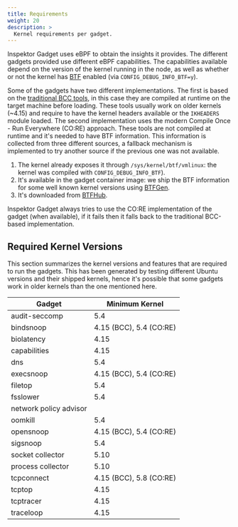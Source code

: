 ```yaml
---
title: Requirements
weight: 20
description: >
  Kernel requirements per gadget.
---
```


Inspektor Gadget uses eBPF to obtain the insights it provides. The
different gadgets provided use different eBPF capabilities.  The
capabilities available depend on the version of the kernel running in the
node, as well as whether or not the kernel has
[BTF](https://www.kernel.org/doc/html/latest/bpf/btf.html) enabled (via
`CONFIG_DEBUG_INFO_BTF=y`).

Some of the gadgets have two different implementations. The first is
based on the [traditional BCC
tools](https://github.com/iovisor/bcc/tree/master/tools), in this case
they are compiled at runtime on the target machine before loading. These
tools usually work on older kernels (~4.15) and require to have the
kernel headers available or the `IKHEADERS` module loaded. The second
implementation uses the modern Compile Once - Run Everywhere (CO:RE)
approach. These tools are not compiled at runtime and it's needed to
have BTF information. This information is collected from three different
sources, a fallback mechanism is implemented to try another source if the
previous one was not available.
1. The kernel already exposes it through `/sys/kernel/btf/vmlinux`: the
   kernel was compiled with `CONFIG_DEBUG_INFO_BTF`).
2. It's available in the gadget container image: we ship the BTF
   information for some well known kernel versions using
   [BTFGen](https://github.com/kinvolk/btfgen).
3. It's downloaded from
   [BTFHub](https://github.com/aquasecurity/btfhub/).

Inspektor Gadget always tries to use the CO:RE implementation of the
gadget (when available), if it fails then it falls back to the
traditional BCC-based implementation.

## Required Kernel Versions

This section summarizes the kernel versions and features that are required to
run the gadgets. This has been generated by testing different Ubuntu versions
and their shipped kernels, hence it's possible that some gadgets work in older
kernels than the one mentioned here.


| Gadget                 | Minimum Kernel          |
|------------------------|-------------------------|
| audit-seccomp          | 5.4                     |
| bindsnoop              | 4.15 (BCC), 5.4 (CO:RE) |
| biolatency             | 4.15                    |
| capabilities           | 4.15                    |
| dns                    | 5.4                     |
| execsnoop              | 4.15 (BCC), 5.4 (CO:RE) |
| filetop                | 5.4                     |
| fsslower               | 5.4                     |
| network policy advisor |                         |
| oomkill                | 5.4                     |
| opensnoop              | 4.15 (BCC), 5.4 (CO:RE) |
| sigsnoop               | 5.4                     |
| socket collector       | 5.10                    |
| process collector      | 5.10                    |
| tcpconnect             | 4.15 (BCC), 5.8 (CO:RE) |
| tcptop                 | 4.15                    |
| tcptracer              | 4.15                    |
| traceloop              | 4.15                    |
